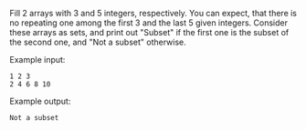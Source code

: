 Fill 2 arrays with 3 and 5 integers, respectively. 
You can expect, that there is no repeating one among the first 3 and the last 5 given integers.
Consider these arrays as sets, and print out "Subset" if the first one is the subset of the second one, and "Not a subset" otherwise.

Example input:
```
1 2 3
2 4 6 8 10
```

Example output:
```
Not a subset
```
